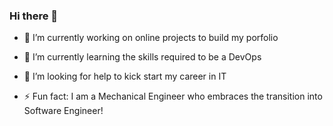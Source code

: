 ### Hi there 👋


- 🔭 I’m currently working on online projects to build my porfolio
- 🌱 I’m currently learning the skills required to be a DevOps 
- 🤔 I’m looking for help to kick start my career in IT

- ⚡ Fun fact: I am a Mechanical Engineer who embraces the transition into Software Engineer!

<!--
**Keith-Tan-IT/Keith-Tan-IT** is a ✨ _special_ ✨ repository because its `README.md` (this file) appears on your GitHub profile.

- 🔭 I’m currently working on online projects to build my porfolio
- 🌱 I’m currently learning the skills required to be a DevOps 
- 🤔 I’m looking for help to kick start my career in IT

- ⚡ Fun fact: I am a Mechanical Engineer who embraces the transition into Software Engineer!
-->
